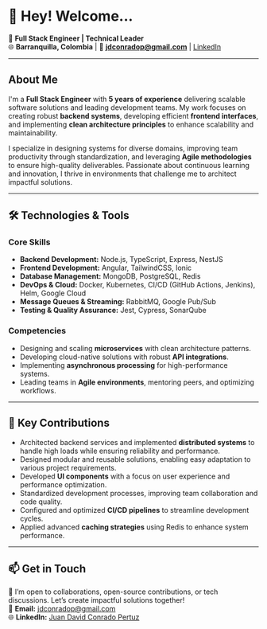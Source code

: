 # 👋 Hey! Welcome...

🚀 **Full Stack Engineer | Technical Leader**  
🌐 **Barranquilla, Colombia** | 📧 **jdconradop@gmail.com** | [LinkedIn](https://www.linkedin.com/in/juan-conrado-158651200/)

---

## About Me

I'm a **Full Stack Engineer** with **5 years of experience** delivering scalable software solutions and leading development teams. My work focuses on creating robust **backend systems**, developing efficient **frontend interfaces**, and implementing **clean architecture principles** to enhance scalability and maintainability.

I specialize in designing systems for diverse domains, improving team productivity through standardization, and leveraging **Agile methodologies** to ensure high-quality deliverables. Passionate about continuous learning and innovation, I thrive in environments that challenge me to architect impactful solutions.

---

## 🛠️ Technologies & Tools

### **Core Skills**
- **Backend Development:** Node.js, TypeScript, Express, NestJS  
- **Frontend Development:** Angular, TailwindCSS, Ionic  
- **Database Management:** MongoDB, PostgreSQL, Redis  
- **DevOps & Cloud:** Docker, Kubernetes, CI/CD (GitHub Actions, Jenkins), Helm, Google Cloud  
- **Message Queues & Streaming:** RabbitMQ, Google Pub/Sub  
- **Testing & Quality Assurance:** Jest, Cypress, SonarQube  

### **Competencies**
- Designing and scaling **microservices** with clean architecture patterns.  
- Developing cloud-native solutions with robust **API integrations**.  
- Implementing **asynchronous processing** for high-performance systems.  
- Leading teams in **Agile environments**, mentoring peers, and optimizing workflows.  

---

## 🔑 Key Contributions

- Architected backend services and implemented **distributed systems** to handle high loads while ensuring reliability and performance.  
- Designed modular and reusable solutions, enabling easy adaptation to various project requirements.  
- Developed **UI components** with a focus on user experience and performance optimization.  
- Standardized development processes, improving team collaboration and code quality.  
- Configured and optimized **CI/CD pipelines** to streamline development cycles.  
- Applied advanced **caching strategies** using Redis to enhance system performance.  

---

## 📫 Get in Touch

🌟 I’m open to collaborations, open-source contributions, or tech discussions. Let’s create impactful solutions together!  
📧 **Email:** jdconradop@gmail.com  
🌐 **LinkedIn:** [Juan David Conrado Pertuz](https://www.linkedin.com/in/juan-conrado-158651200/)
